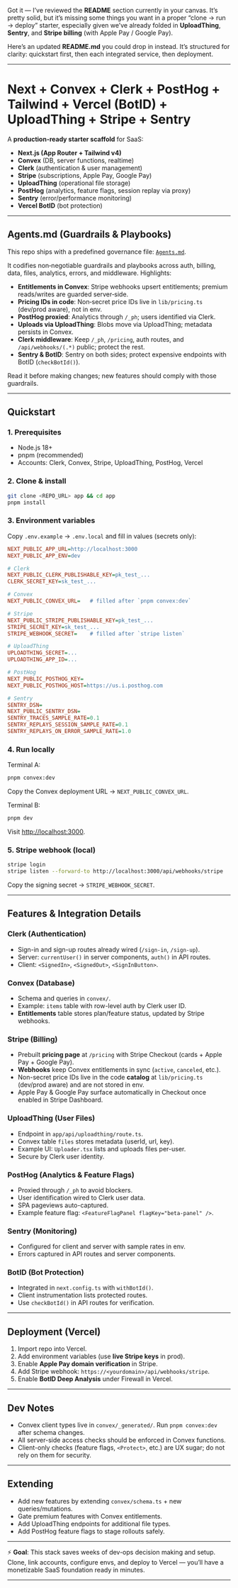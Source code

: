 Got it — I’ve reviewed the **README** section currently in your canvas. It’s pretty solid, but it’s missing some things you want in a proper “clone → run → deploy” starter, especially given we’ve already folded in **UploadThing**, **Sentry**, and **Stripe billing** (with Apple Pay / Google Pay).

Here’s an updated **README.md** you could drop in instead. It’s structured for clarity: quickstart first, then each integrated service, then deployment.

---

# Next + Convex + Clerk + PostHog + Tailwind + Vercel (BotID) + UploadThing + Stripe + Sentry

A **production-ready starter scaffold** for SaaS:

* **Next.js (App Router + Tailwind v4)**
* **Convex** (DB, server functions, realtime)
* **Clerk** (authentication & user management)
* **Stripe** (subscriptions, Apple Pay, Google Pay)
* **UploadThing** (operational file storage)
* **PostHog** (analytics, feature flags, session replay via proxy)
* **Sentry** (error/performance monitoring)
* **Vercel BotID** (bot protection)

---

## Agents.md (Guardrails & Playbooks)

This repo ships with a predefined governance file: [`Agents.md`](./Agents.md).

It codifies non‑negotiable guardrails and playbooks across auth, billing, data, files, analytics, errors, and middleware. Highlights:

- **Entitlements in Convex**: Stripe webhooks upsert entitlements; premium reads/writes are guarded server‑side.
- **Pricing IDs in code**: Non‑secret price IDs live in `lib/pricing.ts` (dev/prod aware), not in env.
- **PostHog proxied**: Analytics through `/_ph`; users identified via Clerk.
- **Uploads via UploadThing**: Blobs move via UploadThing; metadata persists in Convex.
- **Clerk middleware**: Keep `/_ph`, `/pricing`, auth routes, and `/api/webhooks/(.*)` public; protect the rest.
- **Sentry & BotID**: Sentry on both sides; protect expensive endpoints with BotID (`checkBotId()`).

Read it before making changes; new features should comply with those guardrails.

---

## Quickstart

### 1. Prerequisites

* Node.js 18+
* pnpm (recommended)
* Accounts: Clerk, Convex, Stripe, UploadThing, PostHog, Vercel

### 2. Clone & install

```bash
git clone <REPO_URL> app && cd app
pnpm install
```

### 3. Environment variables

Copy `.env.example` → `.env.local` and fill in values (secrets only):

```ini
NEXT_PUBLIC_APP_URL=http://localhost:3000
NEXT_PUBLIC_APP_ENV=dev

# Clerk
NEXT_PUBLIC_CLERK_PUBLISHABLE_KEY=pk_test_...
CLERK_SECRET_KEY=sk_test_...

# Convex
NEXT_PUBLIC_CONVEX_URL=   # filled after `pnpm convex:dev`

# Stripe
NEXT_PUBLIC_STRIPE_PUBLISHABLE_KEY=pk_test_...
STRIPE_SECRET_KEY=sk_test_...
STRIPE_WEBHOOK_SECRET=    # filled after `stripe listen`

# UploadThing
UPLOADTHING_SECRET=...
UPLOADTHING_APP_ID=...

# PostHog
NEXT_PUBLIC_POSTHOG_KEY=
NEXT_PUBLIC_POSTHOG_HOST=https://us.i.posthog.com

# Sentry
SENTRY_DSN=
NEXT_PUBLIC_SENTRY_DSN=
SENTRY_TRACES_SAMPLE_RATE=0.1
SENTRY_REPLAYS_SESSION_SAMPLE_RATE=0.1
SENTRY_REPLAYS_ON_ERROR_SAMPLE_RATE=1.0
```

### 4. Run locally

Terminal A:

```bash
pnpm convex:dev
```

Copy the Convex deployment URL → `NEXT_PUBLIC_CONVEX_URL`.

Terminal B:

```bash
pnpm dev
```

Visit [http://localhost:3000](http://localhost:3000).

### 5. Stripe webhook (local)

```bash
stripe login
stripe listen --forward-to http://localhost:3000/api/webhooks/stripe
```

Copy the signing secret → `STRIPE_WEBHOOK_SECRET`.

---

## Features & Integration Details

### Clerk (Authentication)

* Sign-in and sign-up routes already wired (`/sign-in`, `/sign-up`).
* Server: `currentUser()` in server components, `auth()` in API routes.
* Client: `<SignedIn>`, `<SignedOut>`, `<SignInButton>`.

### Convex (Database)

* Schema and queries in `convex/`.
* Example: `items` table with row-level auth by Clerk user ID.
* **Entitlements** table stores plan/feature status, updated by Stripe webhooks.

### Stripe (Billing)

* Prebuilt **pricing page** at `/pricing` with Stripe Checkout (cards + Apple Pay + Google Pay).
* **Webhooks** keep Convex entitlements in sync (`active`, `canceled`, etc.).
* Non-secret price IDs live in the code **catalog** at `lib/pricing.ts` (dev/prod aware) and are not stored in env.
* Apple Pay & Google Pay surface automatically in Checkout once enabled in Stripe Dashboard.

### UploadThing (User Files)

* Endpoint in `app/api/uploadthing/route.ts`.
* Convex table `files` stores metadata (userId, url, key).
* Example UI: `Uploader.tsx` lists and uploads files per-user.
* Secure by Clerk user identity.

### PostHog (Analytics & Feature Flags)

* Proxied through `/_ph` to avoid blockers.
* User identification wired to Clerk user data.
* SPA pageviews auto-captured.
* Example feature flag: `<FeatureFlagPanel flagKey="beta-panel" />`.

### Sentry (Monitoring)

* Configured for client and server with sample rates in env.
* Errors captured in API routes and server components.

### BotID (Bot Protection)

* Integrated in `next.config.ts` with `withBotId()`.
* Client instrumentation lists protected routes.
* Use `checkBotId()` in API routes for verification.

---

## Deployment (Vercel)

1. Import repo into Vercel.
2. Add environment variables (use **live Stripe keys** in prod).
3. Enable **Apple Pay domain verification** in Stripe.
4. Add Stripe webhook: `https://<yourdomain>/api/webhooks/stripe`.
5. Enable **BotID Deep Analysis** under Firewall in Vercel.

---

## Dev Notes

* Convex client types live in `convex/_generated/`. Run `pnpm convex:dev` after schema changes.
* All server-side access checks should be enforced in Convex functions.
* Client-only checks (feature flags, `<Protect>`, etc.) are UX sugar; do not rely on them for security.

---

## Extending

* Add new features by extending `convex/schema.ts` + new queries/mutations.
* Gate premium features with Convex entitlements.
* Add UploadThing endpoints for additional file types.
* Add PostHog feature flags to stage rollouts safely.

---

⚡ **Goal**: This stack saves weeks of dev-ops decision making and setup. Clone, link accounts, configure envs, and deploy to Vercel — you’ll have a monetizable SaaS foundation ready in minutes.

---